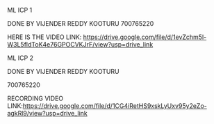 ML ICP 1

DONE BY VIJENDER REDDY KOOTURU 700765220

HERE IS THE VIDEO LINK: https://drive.google.com/file/d/1evZchm5l-W3L5fldToK4e76GPOCVKJrF/view?usp=drive_link




ML ICP 2 

DONE BY VIJENDER REDDY KOOTURU 

700765220

RECORDING VIDEO LINK:https://drive.google.com/file/d/1CG4iRetHS9xskLyUxv95y2eZo-agkRl9/view?usp=drive_link
